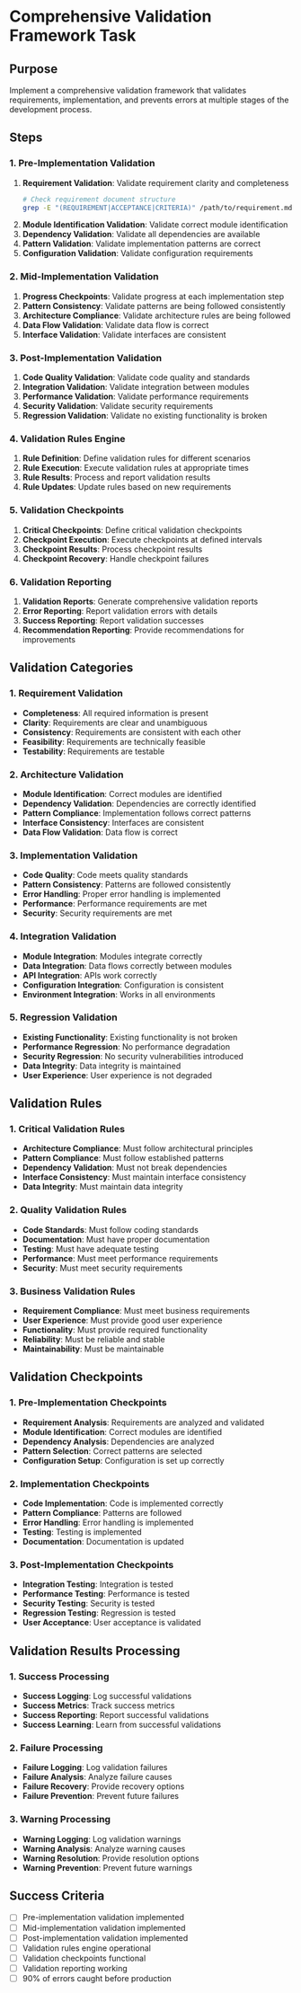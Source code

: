 # Comprehensive Validation Framework Task

## Purpose

Implement a comprehensive validation framework that validates requirements, implementation, and prevents errors at multiple stages of the development process.

## Steps

### 1. Pre-Implementation Validation

1. **Requirement Validation**: Validate requirement clarity and completeness
   ```bash
   # Check requirement document structure
   grep -E "(REQUIREMENT|ACCEPTANCE|CRITERIA)" /path/to/requirement.md
   ```
2. **Module Identification Validation**: Validate correct module identification
3. **Dependency Validation**: Validate all dependencies are available
4. **Pattern Validation**: Validate implementation patterns are correct
5. **Configuration Validation**: Validate configuration requirements

### 2. Mid-Implementation Validation

1. **Progress Checkpoints**: Validate progress at each implementation step
2. **Pattern Consistency**: Validate patterns are being followed consistently
3. **Architecture Compliance**: Validate architecture rules are being followed
4. **Data Flow Validation**: Validate data flow is correct
5. **Interface Validation**: Validate interfaces are consistent

### 3. Post-Implementation Validation

1. **Code Quality Validation**: Validate code quality and standards
2. **Integration Validation**: Validate integration between modules
3. **Performance Validation**: Validate performance requirements
4. **Security Validation**: Validate security requirements
5. **Regression Validation**: Validate no existing functionality is broken

### 4. Validation Rules Engine

1. **Rule Definition**: Define validation rules for different scenarios
2. **Rule Execution**: Execute validation rules at appropriate times
3. **Rule Results**: Process and report validation results
4. **Rule Updates**: Update rules based on new requirements

### 5. Validation Checkpoints

1. **Critical Checkpoints**: Define critical validation checkpoints
2. **Checkpoint Execution**: Execute checkpoints at defined intervals
3. **Checkpoint Results**: Process checkpoint results
4. **Checkpoint Recovery**: Handle checkpoint failures

### 6. Validation Reporting

1. **Validation Reports**: Generate comprehensive validation reports
2. **Error Reporting**: Report validation errors with details
3. **Success Reporting**: Report validation successes
4. **Recommendation Reporting**: Provide recommendations for improvements

## Validation Categories

### 1. Requirement Validation

- **Completeness**: All required information is present
- **Clarity**: Requirements are clear and unambiguous
- **Consistency**: Requirements are consistent with each other
- **Feasibility**: Requirements are technically feasible
- **Testability**: Requirements are testable

### 2. Architecture Validation

- **Module Identification**: Correct modules are identified
- **Dependency Validation**: Dependencies are correctly identified
- **Pattern Compliance**: Implementation follows correct patterns
- **Interface Consistency**: Interfaces are consistent
- **Data Flow Validation**: Data flow is correct

### 3. Implementation Validation

- **Code Quality**: Code meets quality standards
- **Pattern Consistency**: Patterns are followed consistently
- **Error Handling**: Proper error handling is implemented
- **Performance**: Performance requirements are met
- **Security**: Security requirements are met

### 4. Integration Validation

- **Module Integration**: Modules integrate correctly
- **Data Integration**: Data flows correctly between modules
- **API Integration**: APIs work correctly
- **Configuration Integration**: Configuration is consistent
- **Environment Integration**: Works in all environments

### 5. Regression Validation

- **Existing Functionality**: Existing functionality is not broken
- **Performance Regression**: No performance degradation
- **Security Regression**: No security vulnerabilities introduced
- **Data Integrity**: Data integrity is maintained
- **User Experience**: User experience is not degraded

## Validation Rules

### 1. Critical Validation Rules

- **Architecture Compliance**: Must follow architectural principles
- **Pattern Compliance**: Must follow established patterns
- **Dependency Validation**: Must not break dependencies
- **Interface Consistency**: Must maintain interface consistency
- **Data Integrity**: Must maintain data integrity

### 2. Quality Validation Rules

- **Code Standards**: Must follow coding standards
- **Documentation**: Must have proper documentation
- **Testing**: Must have adequate testing
- **Performance**: Must meet performance requirements
- **Security**: Must meet security requirements

### 3. Business Validation Rules

- **Requirement Compliance**: Must meet business requirements
- **User Experience**: Must provide good user experience
- **Functionality**: Must provide required functionality
- **Reliability**: Must be reliable and stable
- **Maintainability**: Must be maintainable

## Validation Checkpoints

### 1. Pre-Implementation Checkpoints

- **Requirement Analysis**: Requirements are analyzed and validated
- **Module Identification**: Correct modules are identified
- **Dependency Analysis**: Dependencies are analyzed
- **Pattern Selection**: Correct patterns are selected
- **Configuration Setup**: Configuration is set up correctly

### 2. Implementation Checkpoints

- **Code Implementation**: Code is implemented correctly
- **Pattern Compliance**: Patterns are followed
- **Error Handling**: Error handling is implemented
- **Testing**: Testing is implemented
- **Documentation**: Documentation is updated

### 3. Post-Implementation Checkpoints

- **Integration Testing**: Integration is tested
- **Performance Testing**: Performance is tested
- **Security Testing**: Security is tested
- **Regression Testing**: Regression is tested
- **User Acceptance**: User acceptance is validated

## Validation Results Processing

### 1. Success Processing

- **Success Logging**: Log successful validations
- **Success Metrics**: Track success metrics
- **Success Reporting**: Report successful validations
- **Success Learning**: Learn from successful validations

### 2. Failure Processing

- **Failure Logging**: Log validation failures
- **Failure Analysis**: Analyze failure causes
- **Failure Recovery**: Provide recovery options
- **Failure Prevention**: Prevent future failures

### 3. Warning Processing

- **Warning Logging**: Log validation warnings
- **Warning Analysis**: Analyze warning causes
- **Warning Resolution**: Provide resolution options
- **Warning Prevention**: Prevent future warnings

## Success Criteria

- [ ] Pre-implementation validation implemented
- [ ] Mid-implementation validation implemented
- [ ] Post-implementation validation implemented
- [ ] Validation rules engine operational
- [ ] Validation checkpoints functional
- [ ] Validation reporting working
- [ ] 90% of errors caught before production
